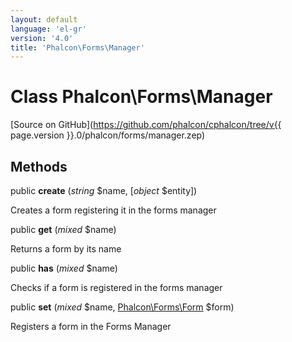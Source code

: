 ```yaml
---
layout: default
language: 'el-gr'
version: '4.0'
title: 'Phalcon\Forms\Manager'
---
```


# Class **Phalcon\Forms\Manager**

[Source on GitHub](https://github.com/phalcon/cphalcon/tree/v{{ page.version }}.0/phalcon/forms/manager.zep)

## Methods

public **create** (*string* $name, [*object* $entity])

Creates a form registering it in the forms manager

public **get** (*mixed* $name)

Returns a form by its name

public **has** (*mixed* $name)

Checks if a form is registered in the forms manager

public **set** (*mixed* $name, [Phalcon\Forms\Form](Phalcon_Forms_Form) $form)

Registers a form in the Forms Manager